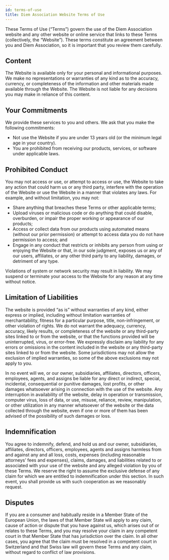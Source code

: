 ```yaml
---
id: terms-of-use
title: Diem Association Website Terms of Use
---
```


These Terms of Use (“Terms”) govern the use of the Diem Association website and any other website or online service that links to these Terms (collectively, the “Website”). These terms constitute an agreement between you and Diem Association, so it is important that you review them carefully.

## Content
 The Website is available only for your personal and informational purposes. We make no representations or warranties of any kind as to the accuracy, currency, or completeness of the information and other materials made available through the Website. The Website is not liable for any decisions you may make in reliance of this content.

## Your Commitments
 We provide these services to you and others. We ask that you make the following commitments:

* Not use the Website if you are under 13 years old (or the minimum legal age in your country).
* You are prohibited from receiving our products, services, or software under applicable laws.

## Prohibited Conduct
 You may not access or use, or attempt to access or use, the Website to take any action that could harm us or any third party, interfere with the operation of the Website or use the Website in a manner that violates any laws. For example, and without limitation, you may not:

* Share anything that breaches these Terms or other applicable terms;
* Upload viruses or malicious code or do anything that could disable, overburden, or impair the proper working or appearance of our products;
* Access or collect data from our products using automated means (without our prior permission) or attempt to access data you do not have permission to access; and
* Engage in any conduct that restricts or inhibits any person from using or enjoying the Website or that, in our sole judgment, exposes us or any of our users, affiliates, or any other third party to any liability, damages, or detriment of any type.

Violations of system or network security may result in liability. We may suspend or terminate your access to the Website for any reason at any time without notice.

## Limitation of Liabilities
The website is provided “as is” without warranties of any kind, either express or implied, including without limitation warranties of merchantability, fitness for a particular purpose, title, non-infringement, or other violation of rights. We do not warrant the adequacy, currency, accuracy, likely results, or completeness of the website or any third-party sites linked to or from the website, or that the functions provided will be uninterrupted, virus, or error-free. We expressly disclaim any liability for any errors or omissions in the content included in the website or any third-party sites linked to or from the website. Some jurisdictions may not allow the exclusion of implied warranties, so some of the above exclusions may not apply to you.

In no event will we, or our owner, subsidiaries, affiliates, directors, officers, employees, agents, and assigns be liable for any direct or indirect, special, incidental, consequential or punitive damages, lost profits, or other damages whatsoever arising in connection with the use of the website. Any interruption in availability of the website, delay in operation or transmission, computer virus, loss of data, or use, misuse, reliance, review, manipulation, or other utilization in any manner whatsoever of the website or the data collected through the website, even if one or more of them has been advised of the possibility of such damages or loss.

## Indemnification
You agree to indemnify, defend, and hold us and our owner, subsidiaries, affiliates, directors, officers, employees, agents and assigns harmless from and against any and all loss, costs, expenses (including reasonable attorneys’ fees and expenses), claims, damages, and liabilities related to or associated with your use of the website and any alleged violation by you of these Terms. We reserve the right to assume the exclusive defense of any claim for which we are entitled to indemnification under this section. In such event, you shall provide us with such cooperation as we reasonably request.

## Disputes
 If you are a consumer and habitually reside in a Member State of the European Union, the laws of that Member State will apply to any claim, cause of action or dispute that you have against us, which arises out of or relates to these Terms, and you may resolve your claim in any competent court in that Member State that has jurisdiction over the claim. In all other cases, you agree that the claim must be resolved in a competent court in Switzerland and that Swiss law will govern these Terms and any claim, without regard to conflict of law provisions.
